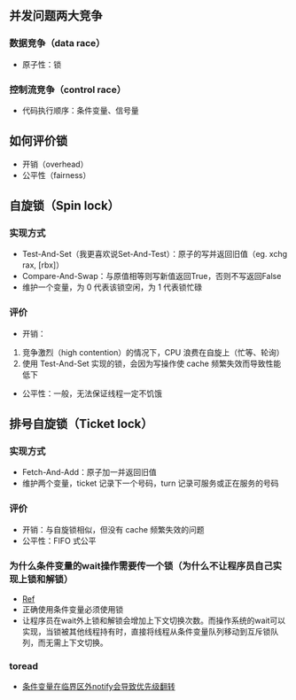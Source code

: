 ## 并发问题两大竞争
### 数据竞争（data race）
- 原子性：锁
### 控制流竞争（control race）
- 代码执行顺序：条件变量、信号量

## 如何评价锁
- 开销（overhead）
- 公平性（fairness）
## 自旋锁（Spin lock）
### 实现方式
- Test-And-Set（我更喜欢说Set-And-Test）：原子的写并返回旧值（eg. xchg rax, [rbx]）
- Compare-And-Swap：与原值相等则写新值返回True，否则不写返回False
- 维护一个变量，为 0 代表该锁空闲，为 1 代表锁忙碌
### 评价
- 开销： 
1. 竞争激烈（high contention）的情况下，CPU 浪费在自旋上（忙等、轮询）
2. 使用 Test-And-Set 实现的锁，会因为写操作使 cache 频繁失效而导致性能低下
- 公平性：一般，无法保证线程一定不饥饿

## 排号自旋锁（Ticket lock）
### 实现方式
- Fetch-And-Add：原子加一并返回旧值
- 维护两个变量，ticket 记录下一个号码，turn 记录可服务或正在服务的号码
### 评价
- 开销：与自旋锁相似，但没有 cache 频繁失效的问题
- 公平性：FIFO 式公平

### 为什么条件变量的wait操作需要传一个锁（为什么不让程序员自己实现上锁和解锁）
- [Ref](https://stackoverflow.com/a/46937081)
- 正确使用条件变量必须使用锁
- 让程序员在wait外上锁和解锁会增加上下文切换次数。而操作系统的wait可以实现，当锁被其他线程持有时，直接将线程从条件变量队列移动到互斥锁队列，而无需上下文切换。
### toread
- [条件变量在临界区外notify会导致优先级翻转](https://groups.google.com/g/comp.programming.threads/c/wEUgPq541v8/m/ZByyyS8acqMJ)
